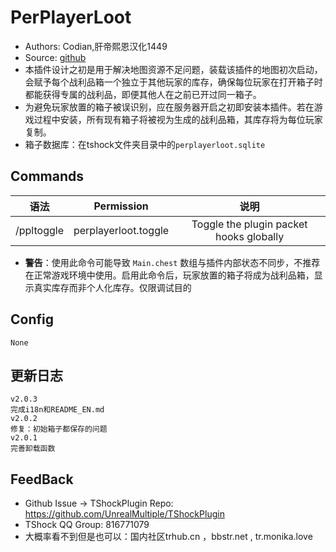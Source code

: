 # PerPlayerLoot

- Authors: Codian,肝帝熙恩汉化1449
- Source: [github](https://github.com/xxcodianxx/PerPlayerLoot)
- 本插件设计之初是用于解决地图资源不足问题，装载该插件的地图初次启动，会赋予每个战利品箱一个独立于其他玩家的库存，确保每位玩家在打开箱子时都能获得专属的战利品，即便其他人在之前已开过同一箱子。
- 为避免玩家放置的箱子被误识别，应在服务器开启之初即安装本插件。若在游戏过程中安装，所有现有箱子将被视为生成的战利品箱，其库存将为每位玩家复制。
- 箱子数据库：在tshock文件夹目录中的`perplayerloot.sqlite`

## Commands

| 语法         |              Permission              |                    说明                   |
| ---------- | :----------------------------------: | :-------------------------------------: |
| /ppltoggle | perplayerloot.toggle | Toggle the plugin packet hooks globally |

- **警告**：使用此命令可能导致 `Main.chest` 数组与插件内部状态不同步，不推荐在正常游戏环境中使用。启用此命令后，玩家放置的箱子将成为战利品箱，显示真实库存而非个人化库存。仅限调试目的

## Config

```
None
```

## 更新日志

```
v2.0.3
完成i18n和README_EN.md
v2.0.2
修复：初始箱子都保存的问题
v2.0.1
完善卸载函数
```

## FeedBack

- Github Issue -> TShockPlugin Repo: https://github.com/UnrealMultiple/TShockPlugin
- TShock QQ Group: 816771079
- 大概率看不到但是也可以：国内社区trhub.cn ，bbstr.net , tr.monika.love
